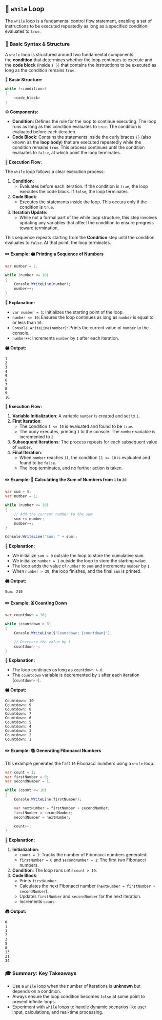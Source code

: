 ## 🔁 `while` Loop

The `while` loop is a fundamental control flow statement, enabling a set of instructions to be executed repeatedly as long as a specified condition evaluates to `true`.

### 📃 Basic Syntax & Structure

A `while` loop is structured around two fundamental components: the **condition** that determines whether the loop continues to execute and the **code block** (inside `{ }`) that contains the instructions to be executed as long as the condition remains `true`.

**🧱 Basic Structure:**

```csharp
while (<condition>)
{
	<code_block>
}
```

**⚙️ Components:**

- **Condition**: Defines the rule for the loop to continue executing. The loop runs as long as this condition evaluates to `true`. The condition is evaluated before each iteration.
- **Code Block**: Contains the statements inside the curly braces `{}` (also known as the **loop body**) that are executed repeatedly while the condition remains `true`. This process continues until the condition evaluates to `false`, at which point the loop terminates.

**🔄 Execution Flow:**

The `while` loop follows a clear execution process:

1. **Condition**:
	- Evaluates before each iteration. If the condition is `true`, the loop executes the code block. If `false`, the loop terminates.
2. **Code Block**:
	- Executes the statements inside the loop. This occurs only if the condition is `true`.
3. **Iteration Update**:
	- While not a formal part of the while loop structure, this step involves updating any variables that affect the condition to ensure progress toward termination.

This sequence repeats starting from the **Condition** step until the condition evaluates to `false`. At that point, the loop terminates.

#### ✏️ Example: 🖨️ Printing a Sequence of Numbers

```csharp
var number = 1;

while (number <= 10)
{
    Console.WriteLine(number);
    number++;
}
```

**📖 Explanation:**

- `var number = 1`: Initializes the starting point of the loop.
- `number <= 10`: Ensures the loop continues as long as `number` is equal to or less than `10`.
- `Console.WriteLine(number)`: Prints the current value of `number` to the console.
- `number++`: Increments `number` by `1` after each iteration.

**🖨 Output:**

```
1
2
3
4
5
6
7
8
9
10
```

**🔄 Execution Flow:**

1. **Variable Initialization**: A variable `number` is created and set to `1`.
2. **First Iteration**:
	- The condition `1 <= 10` is evaluated and found to be `true`.
	- The body executes, printing `1` to the console. The `number` variable is incremented to `2`.
3. **Subsequent Iterations**: The process repeats for each subsequent value of `number`.
4. **Final Iteration**:
	- When `number` reaches `11`, the condition `11 <= 10` is evaluated and found to be `false`.
	- The loop terminates, and no further action is taken.

#### ✏️ Example: 🧮 Calculating the Sum of Numbers from `1` to `20`

```csharp
var sum = 0;
var number = 1;

while (number <= 20)
{
	// Add the current number to the sum
	sum += number;
	number++;
}

Console.WriteLine("Sum: " + sum);
```

**📖 Explanation:**

- We initialize `sum = 0` outside the loop to store the cumulative sum.
- We initialize `number = 1` outside the loop to store the starting value.
- The loop adds the value of `number` to `sum` and increments `number` by `1`.
- When `number > 20`, the loop finishes, and the final `sum` is printed.

**🖨 Output:**

```
Sum: 210
```

#### ✏️ Example: ⏳ Counting Down

```csharp
var countdown = 10;

while (countdown > 0)
{
	Console.WriteLine($"Countdown: {countdown}");

	// Decrease the value by 1
	countdown--;
}
```

**📖 Explanation:**

- The loop continues as long as `countdown > 0`.
- The `countdown` variable is decremented by `1` after each iteration (`countdown--`).

**🖨 Output:**

```
Countdown: 10
Countdown: 9
Countdown: 8
Countdown: 7
Countdown: 6
Countdown: 5
Countdown: 4
Countdown: 3
Countdown: 2
Countdown: 1
```

#### ✏️ Example: 📚 Generating Fibonacci Numbers

This example generates the first `10` Fibonacci numbers using a `while` loop.

```csharp
var count = 1;
var firstNumber = 0;
var secondNumber = 1;

while (count <= 10)
{
	Console.WriteLine(firstNumber);

	var nextNumber = firstNumber + secondNumber;
	firstNumber = secondNumber;
	secondNumber = nextNumber;

	count++;
}
```

**📖 Explanation:**

1. **Initialization**:
	- `count = 1`: Tracks the number of Fibonacci numbers generated.
	- `firstNumber = 0` and `secondNumber = 1`: The first two Fibonacci numbers.
1. **Condition**: The loop runs until `count > 10`.
2. **Code Block**:
	- Prints `firstNumber`.
	- Calculates the next Fibonacci number (`nextNumber = firstNumber + secondNumber`).
	- Updates `firstNumber` and `secondNumber` for the next iteration.
	- Increments `count`.

**🖨 Output:**

```
0
1
1
2
3
5
8
13
21
34
```

### 🎓 Summary: Key Takeaways

- Use a `while` loop when the number of iterations is **unknown** but depends on a condition.  
- Always ensure the loop condition becomes `false` at some point to prevent infinite loops.  
- Experiment with `while` loops to handle dynamic scenarios like user input, calculations, and real-time processing.